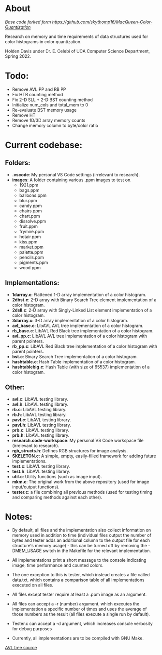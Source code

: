# About

*Base code forked form https://github.com/skythomp16/MacQueen-Color-Quantization*

Research on memory and time requirements of data structures used for color histograms in color quantization.

Holden Davis under Dr. E. Celebi of UCA Computer Science Department, Spring 2022.

# Todo:
- Remove AVL PP and RB PP
- Fix HTB counting method
- Fix 2-D SLL + 2-D BST counting method
- Initialize num_cols and total_mem to 0
- Re-evaluate BST memory usage
- Remove HT
- Remove 1D/3D array memory counts
- Change memory column to byte/color ratio

# Current codebase:
## Folders:
- **.vscode**: My personal VS Code settings (irrelevant to research).
- **images**: A folder containing various .ppm images to test on.
    - 1931.ppm
    - bags.ppm
    - balloons.ppm
    - blur.ppm
    - candy.ppm
    - chairs.ppm
    - chart.ppm
    - dissolve.ppm
    - fruit.ppm
    - frymire.ppm
    - hotair.ppm
    - kiss.ppm
    - market.ppm
    - palette.ppm
    - pencils.ppm
    - pigments.ppm
    - wood.ppm
## Implementations:
- **1darray.c**: Flattened 1-D array implementation of a color histogram.
- **2dbst.c**: 2-D array with Binary Search Tree element implementation of a color histogram.
- **2dsll.c**: 2-D array with Singly-Linked List element implementation of a color histogram.
- **3darray.c**: 3-D array implementation of a color histogram.
- **avl_base.c**: LibAVL AVL tree implementation of a color histogram.
- **rb_base.c**: LibAVL Red Black tree implementation of a color histogram.
- **avl_pp.c**: LibAVL AVL tree implementation of a color histogram with parent pointers.
- **rb_pp.c**: LibAVL Red Black tree implementation of a color histogram with parent pointers.
- **bst.c**: Binary Search Tree implementation of a color histogram.
- **hashtable.c**: Hash Table implementation of a color histogram.
- **hashtablebig.c**: Hash Table (with size of 65537) implementation of a color histogram.
## Other:
- **avl.c**: LibAVL testing library.
- **avl.h**: LibAVL testing library.
- **rb.c**: LibAVL testing library.
- **rb.h**: LibAVL testing library.
- **pavl.c**: LibAVL testing library.
- **pavl.h**: LibAVL testing library.
- **prb.c**: LibAVL testing library.
- **prb.h**: LibAVL testing library.
- **research.code-workspace**: My personal VS Code workspace file (irrelevant to research).
- **rgb_structs.h**: Defines RGB structures for image analysis.
- **SKELETON.c**: A simple, empty, easily-filled framework for adding future implementations.
- **test.c**: LibAVL testing library.
- **test.h**: LibAVL testing library.
- **util.c**: Utility functions (such as image input).
- **mkm.c**: The original work from the above repository (used for image input/output functions).
- **tester.c**: a file combining all previous methods (used for testing timing and comparing methods against each other).

# Notes:

- By default, all files and the implementation also collect information on memory used in addition to time (individual files output the number of bytes and tester adds an additional column to the output file for each structure's memory usage) - this can be turned off by removing the -DMEM_USAGE switch in the Makefile for the relevant implementation.

- All implementations print a short message to the console indicating image, time performance and counted colors.

- The one exception to this is tester, which instead creates a file called data.txt, which contains a comparison table of all implementations executed on all files.

- All files except tester require at least a .ppm image as an argument.

- All files can accept a -r (number) argument, which executes the implementation a specific number of times and uses the average of those numbers as the result (all files execute a single run by default).

- Tester.c can accept a -d argument, which increases console verbosity for debug purposes

- Currently, all implementations are to be compiled with GNU Make.

[AVL tree source](https://adtinfo.org/)

